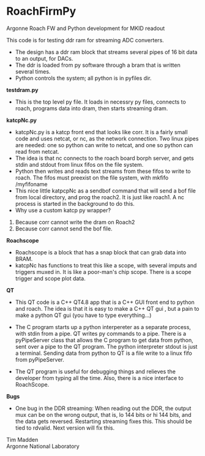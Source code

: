 # RoachFirmPy
Argonne Roach FW and Python development for MKID readout

This code is for testing ddr ram for streaming ADC converters.
* The design has a ddr ram block that streams several pipes of 16 bit 
data to an output, for DACs.
* The ddr is loaded from py software through a bram that is written several times.
* Python controls the system; all python is in pyfiles dir.

**testdram.py**
* This is the top level py file. It loads in necessry py files, connects to roach, programs data into dram, then starts streaming dram. 

**katcpNc.py** 
* katcpNc.py is a katcp front end that looks like corr.
It is a fairly small code and uses netcat, or nc, as the network connection.
Two linux pipes are needed: one so python can write to netcat, and one
so python can read from netcat.
* The idea is that nc connects to the roach board borph server, and gets stdin
and stdout from linux fifos on the file system.
* Python then writes and reads text streams from these fifos to write to roach.
The fifos must preexist on the file system, with mkfifo /myfifoname
* This nice little katpcpNc as a sendbof command that will send a bof file
from local directory, and prog the roach2. It is just like roach1. A nc
process is started in the background to do this.
* Why use a custom katcp py wrapper?
 1. Because corr cannot write the dram on Roach2
 2. Because corr cannot send the bof file.
 
**Roachscope**
 * Roachscope is a block that has a snap block that can grab data into BRAM.
 * katcpNc has functions to treat this like a scope, with several imputs and 
triggers muxed in. It is like a poor-man's chip scope.
There is a scope trigger and scope plot data.

**QT**
* This QT code is a C++ QT4.8 app that is a C++ GUI front end to python and
roach. The idea is that it is easy to make a C++ QT gui , but a pain to 
make a python QT gui (you have to type everything...)

* The C program starts up a python interpereter as a separate process, with stdin
from a pipe. QT writes py commands to a pipe. There is a pyPipeServer class
that allows the C program to get data from python, sent over a pipe to the 
QT program. The python interpreter stdout is just a terminal. Sending data
from python to QT is a file write to a linux fifo from pyPipeServer.

* The QT program is useful for debugging things and relieves the developer from
typing all the time. Also, there is a nice interface to RoachScope.

**Bugs**
* One bug in the DDR streaming:
When reading out the DDR, the output mux can be on the wrong output, that is,
lo 144 bits or hi 144 bits, and the data gets reversed. Restarting streaming
fixes this. This should be tied to rdvalid. Next version will fix this.

Tim Madden    
Argonne National Laboratory  
